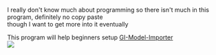 I really don't know much about programming so there isn't much in this program, definitely no copy paste   
though I want to get more into it eventually  
  
This program will help beginners setup [GI-Model-Importer](https://github.com/SilentNightSound/GI-Model-Importer)  
![ ](https://cdn.discordapp.com/attachments/1027063731789770842/1082523223826108446/image.png)

